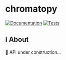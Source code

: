 # chromatopy
[![Documentation](https://github.com/FAIRChemistry/chromatopy/actions/workflows/make_docs.yaml/badge.svg)](https://github.com/FAIRChemistry/chromatopy/actions/workflows/make_docs.yaml)
[![Tests](https://github.com/FAIRChemistry/chromatopy/actions/workflows/run_tests.yaml/badge.svg)](https://github.com/FAIRChemistry/chromatopy/actions/workflows/run_tests.yaml)

## ℹ️ About

🚧 API under construction...
